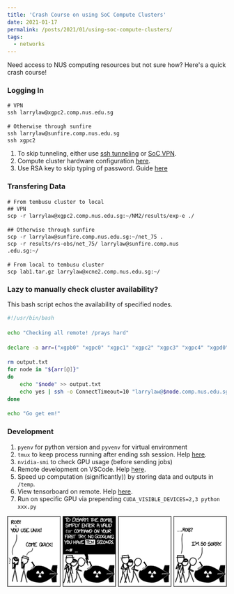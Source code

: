 ```yaml
---
title: 'Crash Course on using SoC Compute Clusters'
date: 2021-01-17
permalink: /posts/2021/01/using-soc-compute-clusters/
tags:
  - networks
---
```

Need access to NUS computing resources but not sure how? Here's a quick crash course!

### Logging In
```
# VPN
ssh larrylaw@xgpc2.comp.nus.edu.sg

# Otherwise through sunfire
ssh larrylaw@sunfire.comp.nus.edu.sg
ssh xgpc2
```

1. To skip tunneling, either use [ssh tunneling](https://stackoverflow.com/questions/57780250/does-vscode-remote-support-double-ssh) or [SoC VPN](https://dochub.comp.nus.edu.sg/cf/guides/network/vpn).
2. Compute cluster hardware configuration [here](https://dochub.comp.nus.edu.sg/cf/guides/compute-cluster/hardware).
3. Use RSA key to skip typing of password. Guide [here](https://linuxize.com/post/how-to-setup-passwordless-ssh-login/)

### Transfering Data
```
# From tembusu cluster to local 
## VPN
scp -r larrylaw@xgpc2.comp.nus.edu.sg:~/NM2/results/exp-e ./

## Otherwise through sunfire
scp -r larrylaw@sunfire.comp.nus.edu.sg:~/net_75 .
scp -r results/rs-obs/net_75/ larrylaw@sunfire.comp.nus
.edu.sg:~/

# From local to tembusu cluster
scp lab1.tar.gz larrylaw@xcne2.comp.nus.edu.sg:~/
```

### Lazy to manually check cluster availability?
This bash script echos the availability of specified nodes.

```bash
#!/usr/bin/bash

echo "Checking all remote! /prays hard"

declare -a arr=("xgpb0" "xgpc0" "xgpc1" "xgpc2" "xgpc3" "xgpc4" "xgpd0" "xgpd1" "xgpd4" "xgpf11" "cgpa1" "cpga2" "cpga3")

rm output.txt
for node in "${arr[@]}"
do
    echo "$node" >> output.txt
    echo yes | ssh -o ConnectTimeout=10 "larrylaw@$node.comp.nus.edu.sg" nvidia-smi | grep "MiB /" >> output.txt
done

echo "Go get em!"

```
### Development
1. `pyenv` for python version and `pyvenv` for virtual environment
2. `tmux` to keep process running after ending ssh session. Help [here](https://askubuntu.com/questions/8653/how-to-keep-processes-running-after-ending-ssh-session).
3. `nvidia-smi` to check GPU usage (before sending jobs)
4. Remote development on VSCode. Help [here](https://code.visualstudio.com/docs/remote/ssh).
5. Speed up computation (significantly)) by storing data and outputs in `/temp`.
6. View tensorboard on remote. Help [here](https://stackoverflow.com/questions/37987839/how-can-i-run-tensorboard-on-a-remote-server).
7. Run on specific GPU via prepending `CUDA_VISIBLE_DEVICES=2,3 python xxx.py`

![Comic](/images/comic.png)